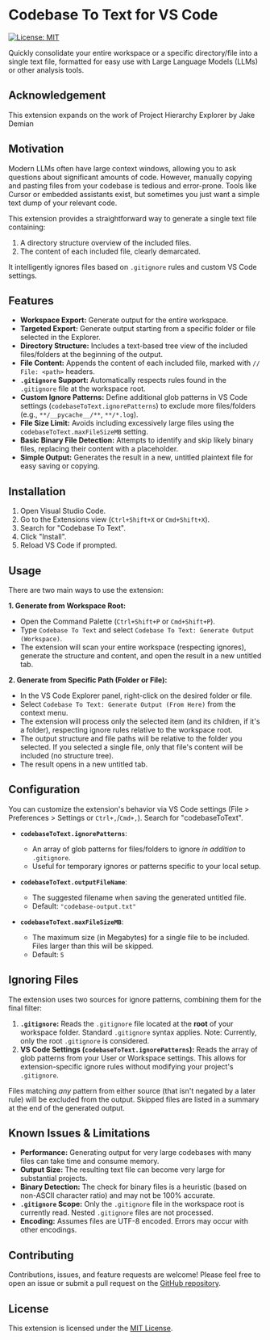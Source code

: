 # Codebase To Text for VS Code

[![License: MIT](https://img.shields.io/badge/License-MIT-yellow.svg)](https://opensource.org/licenses/MIT)

Quickly consolidate your entire workspace or a specific directory/file into a single text file, formatted for easy use with Large Language Models (LLMs) or other analysis tools.

## Acknowledgement

This extension expands on the work of Project Hierarchy Explorer by Jake Demian

## Motivation

Modern LLMs often have large context windows, allowing you to ask questions about significant amounts of code. However, manually copying and pasting files from your codebase is tedious and error-prone. Tools like Cursor or embedded assistants exist, but sometimes you just want a simple text dump of your relevant code.

This extension provides a straightforward way to generate a single text file containing:

1.  A directory structure overview of the included files.
2.  The content of each included file, clearly demarcated.

It intelligently ignores files based on `.gitignore` rules and custom VS Code settings.

## Features

*   **Workspace Export:** Generate output for the entire workspace.
*   **Targeted Export:** Generate output starting from a specific folder or file selected in the Explorer.
*   **Directory Structure:** Includes a text-based tree view of the included files/folders at the beginning of the output.
*   **File Content:** Appends the content of each included file, marked with `// File: <path>` headers.
*   **`.gitignore` Support:** Automatically respects rules found in the `.gitignore` file at the workspace root.
*   **Custom Ignore Patterns:** Define additional glob patterns in VS Code settings (`codebaseToText.ignorePatterns`) to exclude more files/folders (e.g., `**/__pycache__/**`, `**/*.log`).
*   **File Size Limit:** Avoids including excessively large files using the `codebaseToText.maxFileSizeMB` setting.
*   **Basic Binary File Detection:** Attempts to identify and skip likely binary files, replacing their content with a placeholder.
*   **Simple Output:** Generates the result in a new, untitled plaintext file for easy saving or copying.

## Installation

1.  Open Visual Studio Code.
2.  Go to the Extensions view (`Ctrl+Shift+X` or `Cmd+Shift+X`).
3.  Search for "Codebase To Text".
4.  Click "Install".
5.  Reload VS Code if prompted.

## Usage

There are two main ways to use the extension:

**1. Generate from Workspace Root:**

*   Open the Command Palette (`Ctrl+Shift+P` or `Cmd+Shift+P`).
*   Type `Codebase To Text` and select `Codebase To Text: Generate Output (Workspace)`.
*   The extension will scan your entire workspace (respecting ignores), generate the structure and content, and open the result in a new untitled tab.

**2. Generate from Specific Path (Folder or File):**

*   In the VS Code Explorer panel, right-click on the desired folder or file.
*   Select `Codebase To Text: Generate Output (From Here)` from the context menu.
*   The extension will process only the selected item (and its children, if it's a folder), respecting ignore rules relative to the workspace root.
*   The output structure and file paths will be relative to the folder you selected. If you selected a single file, only that file's content will be included (no structure tree).
*   The result opens in a new untitled tab.

## Configuration

You can customize the extension's behavior via VS Code settings (File > Preferences > Settings or `Ctrl+,`/`Cmd+,`). Search for "codebaseToText".

*   **`codebaseToText.ignorePatterns`**:
    *   An array of glob patterns for files/folders to ignore *in addition* to `.gitignore`.
    *   Useful for temporary ignores or patterns specific to your local setup.

*   **`codebaseToText.outputFileName`**:
    *   The suggested filename when saving the generated untitled file.
    *   Default: `"codebase-output.txt"`

*   **`codebaseToText.maxFileSizeMB`**:
    *   The maximum size (in Megabytes) for a single file to be included. Files larger than this will be skipped.
    *   Default: `5`

## Ignoring Files

The extension uses two sources for ignore patterns, combining them for the final filter:

1.  **`.gitignore`:** Reads the `.gitignore` file located at the **root** of your workspace folder. Standard `.gitignore` syntax applies. Note: Currently, only the root `.gitignore` is considered.
2.  **VS Code Settings (`codebaseToText.ignorePatterns`):** Reads the array of glob patterns from your User or Workspace settings. This allows for extension-specific ignore rules without modifying your project's `.gitignore`.

Files matching *any* pattern from either source (that isn't negated by a later rule) will be excluded from the output. Skipped files are listed in a summary at the end of the generated output.

## Known Issues & Limitations

*   **Performance:** Generating output for very large codebases with many files can take time and consume memory.
*   **Output Size:** The resulting text file can become very large for substantial projects.
*   **Binary Detection:** The check for binary files is a heuristic (based on non-ASCII character ratio) and may not be 100% accurate.
*   **`.gitignore` Scope:** Only the `.gitignore` file in the workspace root is currently read. Nested `.gitignore` files are not processed.
*   **Encoding:** Assumes files are UTF-8 encoded. Errors may occur with other encodings.

## Contributing

Contributions, issues, and feature requests are welcome! Please feel free to open an issue or submit a pull request on the [GitHub repository](https://github.com/your-username/codebase-to-text). <!-- Replace with your actual repo link -->

## License

This extension is licensed under the [MIT License](LICENSE). <!-- Make sure you have a LICENSE file -->
